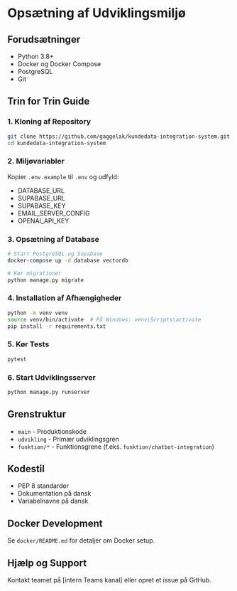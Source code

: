 # Opsætning af Udviklingsmiljø

## Forudsætninger
- Python 3.8+
- Docker og Docker Compose
- PostgreSQL
- Git

## Trin for Trin Guide

### 1. Kloning af Repository
```bash
git clone https://github.com/gaggelak/kundedata-integration-system.git
cd kundedata-integration-system
```

### 2. Miljøvariabler
Kopier `.env.example` til `.env` og udfyld:
- DATABASE_URL
- SUPABASE_URL
- SUPABASE_KEY
- EMAIL_SERVER_CONFIG
- OPENAI_API_KEY

### 3. Opsætning af Database
```bash
# Start PostgreSQL og Supabase
docker-compose up -d database vectordb

# Kør migrationer
python manage.py migrate
```

### 4. Installation af Afhængigheder
```bash
python -m venv venv
source venv/bin/activate  # På Windows: venv\Scripts\activate
pip install -r requirements.txt
```

### 5. Kør Tests
```bash
pytest
```

### 6. Start Udviklingsserver
```bash
python manage.py runserver
```

## Grenstruktur
- `main` - Produktionskode
- `udvikling` - Primær udviklingsgren
- `funktion/*` - Funktionsgrene (f.eks. `funktion/chatbot-integration`)

## Kodestil
- PEP 8 standarder
- Dokumentation på dansk
- Variabelnavne på dansk

## Docker Development
Se `docker/README.md` for detaljer om Docker setup.

## Hjælp og Support
Kontakt teamet på [intern Teams kanal] eller opret et issue på GitHub.